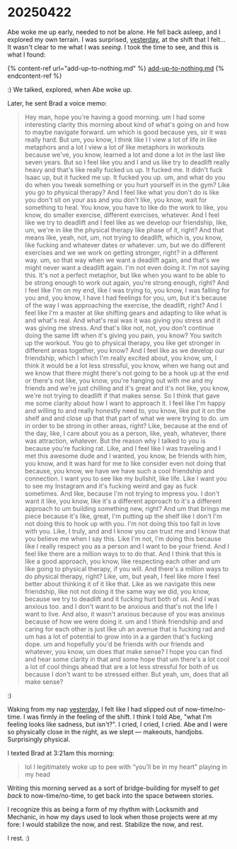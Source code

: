 # 20250422

Abe woke me up early, needed to not be alone. He fell back asleep, and I explored my own terrain. I was surprised, [yesterday](../21/), at the shift that I felt... It wasn't clear to me what I was _seeing_. I took the time to see, and this is what I found:

{% content-ref url="add-up-to-nothing.md" %}
[add-up-to-nothing.md](add-up-to-nothing.md)
{% endcontent-ref %}

:) We talked, explored, when Abe woke up.

Later, he sent Brad a voice memo:

> Hey man, hope you're having a good morning. um I had some interesting clarity this morning about kind of what's going on and how to maybe navigate forward. um which is good because yes, sir it was really hard. But um, you know, I think like I I view a lot of life in like metaphors and a lot I view a lot of like metaphors in workouts because we've, you know, learned a lot and done a lot in the last like seven years. But so I feel like you and I and us like try to deadlift really heavy and that's like really fucked us up. It fucked me. It didn't fuck Isaac up, but it fucked me up. It fucked you up. um, and what do you do when you tweak something or you hurt yourself in in the gym? Like you go to physical therapy? And I feel like what you don't do is like you don't sit on your ass and you don't like, you know, wait for something to heal. You know, you have to like do the work to like, you know, do smaller exercise, different exercises, whatever. And I feel like we try to deadlift and I feel like as we develop our friendship, like, um, we're in like the physical therapy like phase of it, right? And that means like, yeah, not, um, not trying to deadlift, which is, you know, like fucking and whatever dates or whatever. um, but we do different exercises and we we work on getting stronger, right? in a different way. um, so that way when we want a deadlift again, and that's we might never want a deadlift again. I'm not even doing it. I'm not saying this. It's not a perfect metaphor, but like when you want to be able to be strong enough to work out again, you're strong enough, right? And I feel like I'm on my end, like I was trying to, you know, I was falling for you and, you know, I have I had feelings for you, um, but it's because of the way I was approaching the exercise, the deadlift, right? And I feel like I'm a master at like shifting gears and adapting to like what is and what's real. And what's real was it was giving you stress and it was giving me stress. And that's like not, not, you don't continue doing the same lift when it's giving you pain, you know? You switch up the workout. You go to physical therapy, you like get stronger in different areas together, you know? And I feel like as we develop our friendship, which I which I'm really excited about, you know, um, I think it would be a lot less stressful, you know, when we hang out and we know that there might there's not going to be a hook up at the end or there's not like, you know, you're hanging out with me and my friends and we're just chilling and it's great and it's not like, you know, we're not trying to deadlift if that makes sense. So I think that gave me some clarity about how I want to approach it. I feel like I'm happy and willing to and really honestly need to, you know, like put it on the shelf and and close up that that part of what we were trying to do. um in order to be strong in other areas, right? Like, because at the end of the day, like, I care about you as a person, like, yeah, whatever, there was attraction, whatever. But the reason why I talked to you is because you're fucking rat. Like, and I feel like I was traveling and I met this awesome dude and I wanted, you know, be friends with him, you know, and it was hard for me to like consider even not doing that because, you know, we have we have such a cool friendship and connection. I want you to see like my bullshit, like life. Like I want you to see my Instagram and it's fucking weird and gay as fuck sometimes. And like, because I'm not trying to impress you. I don't want it like, you know, like it's a different approach to it's a different approach to um building something new, right? And um that brings me piece because it's like, great, I'm putting up the shelf like I don't I'm not doing this to hook up with you. I'm not doing this too fall in love with you. Like, I truly, and and I know you can trust me and I know that you believe me when I say this. Like I'm not, I'm doing this because like I really respect you as a person and I want to be your friend. And I feel like there are a million ways to to do that. And I think that this is like a good approach, you know, like respecting each other and um like going to physical therapy, if you will. And there's a million ways to do physical therapy, right? Like, um, but yeah, I feel like more I feel better about thinking it of it like that. Like as we navigate this new friendship, like not not doing it the same way we did, you know, because we try to deadlift and it fucking hurt both of us. And I was anxious too. and I don't want to be anxious and that's not the life I want to live. And also, it wasn't anxious because of you was anxious because of how we were doing it. um and I think friendship and and caring for each other is just like uh an avenue that is fucking rad and um has a lot of potential to grow into in a a garden that's fucking dope. um and hopefully you'd be friends with our friends and whatever, you know, um does that make sense? I hope you can find and hear some clarity in that and some hope that um there's a lot cool a lot of cool things ahead that are a lot less stressful for both of us because I don't want to be stressed either. But yeah, um, does that all make sense?

:)

Waking from my nap [yesterday](../21/), I felt like I had slipped out of now-time/no-time. I was firmly _in_ the feeling of the shift. I think I told Abe, "what I'm feeling looks like sadness, but isn't?". I cried, I cried, I cried. Abe and I were so physically close in the night, as we slept — makeouts, handjobs. Surprisingly physical.

I texted Brad at 3:21am this morning:

> lol I legitimately woke up to pee with “you'll be in my heart” playing in my head

Writing this morning served as a sort of bridge-building for myself to _get back_ to now-time/no-time, to get back into the space between stories.

I recognize this as being a form of my rhythm with Locksmith and Mechanic, in how my days used to look when those projects were at my fore: I would stabilize the now, and rest. Stabilize the now, and rest.

I rest. :)
